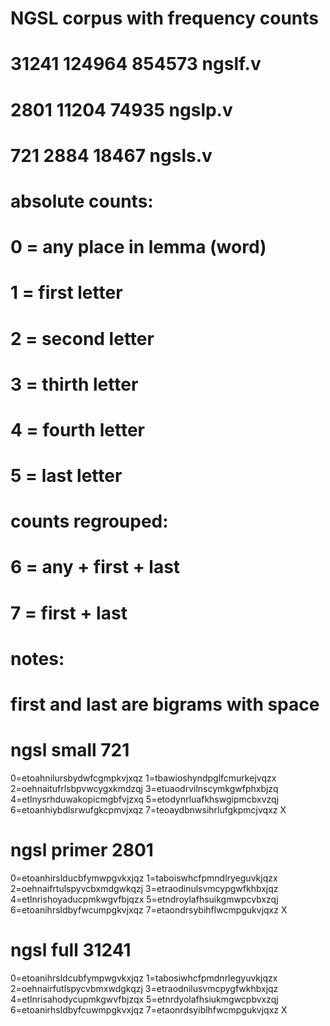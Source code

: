 #
# NGSL corpus with frequency counts
# 
#	31241 124964 854573 ngslf.v
# 	 2801  11204  74935 ngslp.v
#  	  721   2884  18467 ngsls.v
#
#	absolute counts:
#
#	0 = any place in lemma (word)
#	1 = first letter
#	2 = second letter
#	3 = thirth letter
#	4 = fourth letter
#	5 = last letter
#
#	counts regrouped: 
#
#	6 = any + first + last
#	7 = first + last
#
#	notes:
#
#	first and last are bigrams with space
#
#
# ngsl small 721
0=etoahnilursbydwfcgmpkvjxqz
1=tbawioshyndpglfcmurkejvqzx
2=oehnaitufrlsbpvwcygxkmdzqj
3=etuaodrvilnscymkgwfphxbjzq
4=etlnysrhduwakopicmgbfvjzxq
5=etodynrluafkhswgipmcbxvzqj
6=etoanhiybdlsrwufgkcpmvjxqz
7=teoaydbnwsihrlufgkpmcjvqxz
X 
# ngsl primer 2801
0=etoanhirslducbfymwpgvkxjqz
1=taboiswhcfpmndlryeguvkjqzx
2=oehnaifrtulspyvcbxmdgwkqzj
3=etraodinulsvmcypgwfkhbxjqz
4=etlnrishoyaducpmkwgvfbjqzx
5=etndroylafhsuikgmwpcvbxzqj
6=etoanihrsldbyfwcumpgkvjxqz
7=etaondrsybihflwcmpgukvjqxz
X 
# ngsl full 31241
0=etoanihrsldcubfympwgvkxjqz
1=tabosiwhcfpmdnrlegyuvkjqzx
2=oehnairfutlspycvbmxwdgkqzj
3=etraodnilusvmcpygfwkhbxjqz
4=etlnrisahodycupmkgwvfbjzqx
5=etnrdyolafhsiukmgwcpbvxzqj
6=etoanirhsldbyfcuwmpgkvxjqz
7=etaonrdsyiblhfwcmpgukvjqxz
X 
